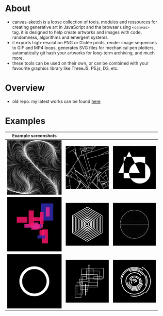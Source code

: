 # About

-   [canvas-sketch](https://github.com/mattdesl/canvas-sketch) is a loose collection of tools, modules and ressources for creating generative art in JavaScript and the browser using `<canvas>` tag. it is designed to help create artworks and images with code, randomness, algorithms and emergent systems.
-   it exports high-resolution PNG or Giclée prints, render image sequences to GIF and MP4 loops, generates SVG files for mechanical pen plotters, automatically git hash your artworks for long-term archiving, and much more.
-   these tools can be used on their own, or can be combined with your favourite graphics library like ThreeJS, P5.js, D3, etc.

# Overview
- old repo. my latest works can be found [here](https://github.com/yanndepps/Sketches)

# Examples

| Example screenshots                          |                                              |                                              |
|----------------------------------------------|----------------------------------------------|----------------------------------------------|
| <img src="./examples/001.png" width="256" /> | <img src="./examples/002.png" width="256" /> | <img src="./examples/003.png" width="256" /> |
| <img src="./examples/004.png" width="256" /> | <img src="./examples/005.gif" width="256" /> | <img src="./examples/006.gif" width="256" /> |
| <img src="./examples/007.gif" width="256" /> | <img src="./examples/008.png" width="256" /> | <img src="./examples/009.gif" width="256" /> |
